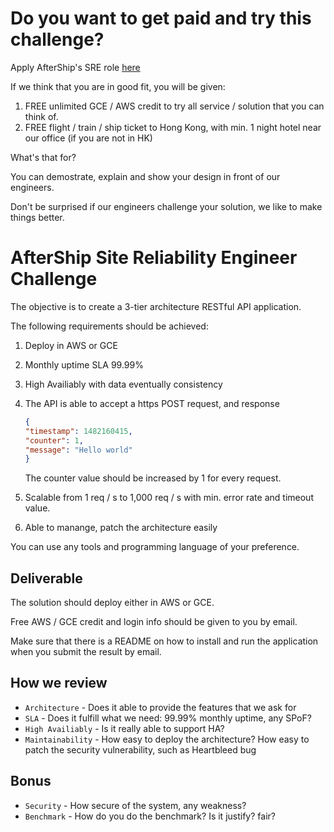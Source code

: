 # Do you want to get paid and try this challenge?

Apply AfterShip's SRE role [here](https://www.aftership.com/jobs)

If we think that you are in good fit, you will be given:

1. FREE unlimited GCE / AWS credit to try all service / solution that you can think of.
2. FREE flight / train / ship ticket to Hong Kong, with min. 1 night hotel near our office (if you are not in HK)

What's that for?

You can demostrate, explain and show your design in front of our engineers.

Don't be surprised if our engineers challenge your solution, we like to make things better.


# AfterShip Site Reliability Engineer Challenge


The objective is to create a 3-tier architecture RESTful API application.

The following requirements should be achieved:

1. Deploy in AWS or GCE
2. Monthly uptime SLA 99.99%
3. High Availiably with data eventually consistency
4. The API is able to accept a https POST request, and response

	```json
	{
	"timestamp": 1482160415,
	"counter": 1,
	"message": "Hello world"
	}
	```
	
	The counter value should be increased by 1 for every request.
5. Scalable from 1 req / s to 1,000 req / s with min. error rate and timeout value.
6. Able to manange, patch the architecture easily

You can use any tools and programming language of your preference.


## Deliverable
The solution should deploy either in AWS or GCE.

Free AWS / GCE credit and login info should be given to you by email.

Make sure that there is a README on how to install and run the application when you submit the result by email.


## How we review
- `Architecture` - Does it able to provide the features that we ask for
- `SLA` - Does it fulfill what we need: 99.99% monthly uptime, any SPoF?
- `High Availiably` - Is it really able to support HA?
- `Maintainability` - How easy to deploy the architecture? How easy to patch the security vulnerability, such as Heartbleed bug

## Bonus
- `Security` - How secure of the system, any weakness?
- `Benchmark` - How do you do the benchmark? Is it justify? fair?
 
